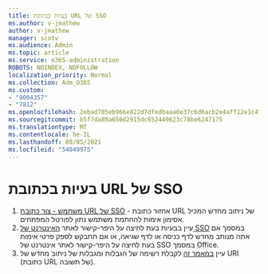 ```yaml
---
title: בעיות בכתובת URL של SSO
ms.author: v-jmathew
author: v-jmathew
manager: scotv
ms.audience: Admin
ms.topic: article
ms.service: o365-administration
ROBOTS: NOINDEX, NOFOLLOW
localization_priority: Normal
ms.collection: Adm_O365
ms.custom:
- "9004357"
- "7812"
ms.openlocfilehash: 2ebad785eb966e822d7dfedbaaa0e37c6d6acb2e4aff12e1c4f85c5cc481bd65
ms.sourcegitcommit: b5f7da89a650d2915dc652449623c78be6247175
ms.translationtype: MT
ms.contentlocale: he-IL
ms.lasthandoff: 08/05/2021
ms.locfileid: "54049975"
---
```

# <a name="sso-url-issues"></a>בעיות בכתובת URL של SSO

1. [משתמש - צור כתובת URL של SSO](https://docs.microsoft.com/rest/api/apimanagement/2019-12-01/User/GenerateSsoUrl) - אחזור כתובת URL של ניתוב מחדש המכיל אסימון אימות להחתמת משתמש נתון לפורטל המפתחים.
2. עיין בבעיות בעת לחיצה על היפר-קישור לאתר [האינטרנט של SSO](https://docs.microsoft.com/office/troubleshoot/office-suite-issues/click-hyperlink-to-sso-website) במסמך אם אתה מנותב מחדש לדף כניסה או לדף שגיאה, או אם תתבקש לספק פרטי אימות בעת לחיצה על היפר-קישור לאתר אינטרנט של SSO במסמך Office.
3. עיין [במאמר זה](https://docs.microsoft.com/azure/active-directory/develop/reply-url) לקבלת רשימה של הגבלות ומגבלות של ניתוב מחדש של URI (כתובת URL של תשובה).
